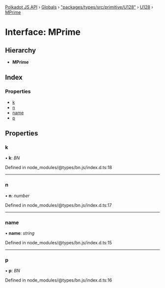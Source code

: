 [Polkadot JS API](../README.md) › [Globals](../globals.md) › ["packages/types/src/primitive/U128"](../modules/_packages_types_src_primitive_u128_.md) › [U128](../classes/_packages_types_src_primitive_u128_.u128.md) › [MPrime](_packages_types_src_primitive_u128_.u128.mprime.md)

# Interface: MPrime

## Hierarchy

* **MPrime**

## Index

### Properties

* [k](_packages_types_src_primitive_u128_.u128.mprime.md#k)
* [n](_packages_types_src_primitive_u128_.u128.mprime.md#n)
* [name](_packages_types_src_primitive_u128_.u128.mprime.md#name)
* [p](_packages_types_src_primitive_u128_.u128.mprime.md#p)

## Properties

###  k

• **k**: *BN*

Defined in node_modules/@types/bn.js/index.d.ts:18

___

###  n

• **n**: *number*

Defined in node_modules/@types/bn.js/index.d.ts:17

___

###  name

• **name**: *string*

Defined in node_modules/@types/bn.js/index.d.ts:15

___

###  p

• **p**: *BN*

Defined in node_modules/@types/bn.js/index.d.ts:16
